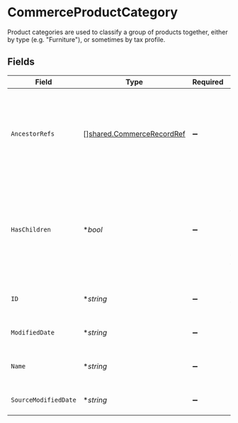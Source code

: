 # CommerceProductCategory

Product categories are used to classify a group of products together, either by type (e.g. "Furniture"), or sometimes by tax profile.


## Fields

| Field                                                                                                    | Type                                                                                                     | Required                                                                                                 | Description                                                                                              | Example                                                                                                  |
| -------------------------------------------------------------------------------------------------------- | -------------------------------------------------------------------------------------------------------- | -------------------------------------------------------------------------------------------------------- | -------------------------------------------------------------------------------------------------------- | -------------------------------------------------------------------------------------------------------- |
| `AncestorRefs`                                                                                           | [][shared.CommerceRecordRef](../../../pkg/models/shared/commercerecordref.md)                            | :heavy_minus_sign:                                                                                       | A collection of parent product categories implicitly ordered with the immediate parent last in the list. |                                                                                                          |
| `HasChildren`                                                                                            | **bool*                                                                                                  | :heavy_minus_sign:                                                                                       | A boolean indicating whether there are other product categories beneath this one in the hierarchy.       |                                                                                                          |
| `ID`                                                                                                     | **string*                                                                                                | :heavy_minus_sign:                                                                                       | The unique identifier of the product category                                                            | "102"                                                                                                    |
| `ModifiedDate`                                                                                           | **string*                                                                                                | :heavy_minus_sign:                                                                                       | N/A                                                                                                      | 2022-10-23 00:00:00 +0000 UTC                                                                            |
| `Name`                                                                                                   | **string*                                                                                                | :heavy_minus_sign:                                                                                       | The name of the product category                                                                         | Entertainment                                                                                            |
| `SourceModifiedDate`                                                                                     | **string*                                                                                                | :heavy_minus_sign:                                                                                       | N/A                                                                                                      | 2022-10-23 00:00:00 +0000 UTC                                                                            |